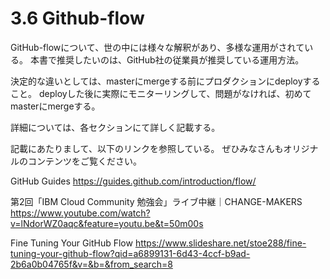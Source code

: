 # 3.6 Github-flow

GitHub-flowについて、世の中には様々な解釈があり、多様な運用がされている。
本書で推奨したいのは、GitHub社の従業員が推奨している運用方法。

決定的な違いとしては、masterにmergeする前にプロダクションにdeployすること。
deployした後に実際にモニターリングして、問題がなければ、初めてmasterにmergeする。

詳細については、各セクションにて詳しく記載する。

記載にあたりまして、以下のリンクを参照している。
ぜひみなさんもオリジナルのコンテンツをご覧ください。

GitHub Guides
https://guides.github.com/introduction/flow/


第2回「IBM Cloud Community 勉強会」ライブ中継｜CHANGE-MAKERS
https://www.youtube.com/watch?v=lNdorWZ0aqc&feature=youtu.be&t=50m00s


Fine Tuning Your GitHub Flow
https://www.slideshare.net/stoe288/fine-tuning-your-github-flow?qid=a6899131-6d43-4ccf-b9ad-2b6a0b04765f&v=&b=&from_search=8